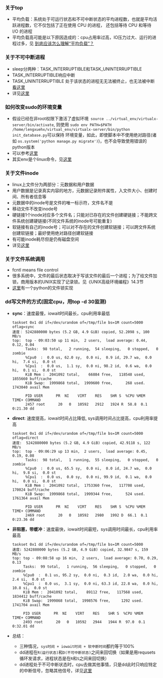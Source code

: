 ### 关于top
* 平均负载：系统处于可运行状态和不可中断状态的平均进程数，也就是平均活跃进程数，它不仅包括了正在使用 CPU 的进程，
还包括等待 CPU 和等待 I/O 的进程
* 平均负载高可能是以下原因造成的：cpu占用率过高，IO压力过大、运行的进程过多，见
[到底应该怎么理解“平均负载”？](https://time.geekbang.org/column/article/69618)

### 关于不可中断进程
* sleep分两种：TASK_INTERRUPTIBLE和TASK_UNINTERRUPTIBLE
* TASK_INTERRUPTIBLE响应中断
* TASK_UNINTERRUPTIBLE 处于该状态的进程无无法被终止，也无法被中断[看这里](https://stackoverflow.com/a/1475715/2272451)
* 详见[这里](https://stackoverflow.com/a/224042/2272451)

### 如何改变sudo的环境变量
* 假设已经在非root权限下激活了虚拟环境` source ../virtual_env/virtualx-server/bin/activate`, 则使用
`sudo env PATH=$PATH /home/lengxuehx/virtual_env/virtualx-server/bin/python init_database.py`可以保持
环境变量，如此，即使脚本中不使用绝对路径(诸如 `os.system('python manage.py migrate')`)，也不会导致使用错误的python版本
* 可以参考[这里](https://stackoverflow.com/a/257666/2272451)
* 其实env是个linux命令，见[这里](https://linux.die.net/man/1/env)

### 关于文件inode
* linux上文件分为两部分：元数据和用户数据
* 用户数据是记录真实内容的地方，元数据记录附件属性，入文件大小、创建时间、所有者信息等
* 元数据中的inode号是文件的唯一标示符，文件名不是
* 移动文件不改变inode号
* 硬链接1个inode对应多个文件名；只能对已存在的文件创建硬链接；不能跨文件系统创建硬链接(不同文件系统的inode号可能重复)
* 软链接有自己的inode号；可以对不存在的文件创建软链接；可以跨文件系统创建软链接；最好使用绝对路径创建软链接
* 有可能inode耗尽但是仍有磁盘空间
* 详见[这里](https://www.ibm.com/developerworks/cn/linux/l-cn-hardandsymb-links/index.html)

### 关于文件系统调用
* fcntl means file control
* 很多系统中，文件的最后状态取决于写该文件的最后一个进程；为了给文件加锁，商用版本的UNIX实现了记录锁。见《UNIX高级环境编程》14.3节
* [这里](https://github.com/ilastik/lazyflow/blob/master/lazyflow/utility/fileLock.py)有一个python的文件锁实现


### dd写文件的方式(固定cpu，用top -d 30监测)
* **sync**：速度最慢，iowait时间最长，cpu利用率最低
     
      taskset 0x1 dd if=/dev/urandom of=/tmp/file bs=1M count=5000 oflag=sync
      速度： 5242880000 bytes (5.2 GB, 4.9 GiB) copied, 52.2098 s, 100 MB/s
      top:  top - 09:03:50 up 11 min,  2 users,  load average: 0.44, 0.12, 0.04
            Tasks:  98 total,   2 running,  54 sleeping,   0 stopped,   0 zombie
            %Cpu0  :  0.0 us, 62.0 sy,  0.0 ni,  0.9 id, 29.7 wa,  0.0 hi,  7.4 si,  0.0 st
            %Cpu1  :  0.0 us,  1.1 sy,  0.0 ni, 98.2 id,  0.6 wa,  0.0 hi,  0.1 si,  0.0 st
            KiB Mem :  2041092 total,    66884 free,   118548 used,  1855660 buff/cache
            KiB Swap:  1999868 total,  1999600 free,      268 used.  1743040 avail Mem

            PID USER      PR  NI    VIRT    RES    SHR S  %CPU %MEM     TIME+ COMMAND
            2457 root      20   0   10592   2912   1924 R  58.8  0.1   0:21.30 dd
            
* **direct**: 速度提高，iowait时间占比降低, sys调用时间占比提高，cpu利用率提高
       
      taskset 0x1 dd if=/dev/urandom of=/tmp/file bs=1M count=5000 oflag=direct
      速度:  5242880000 bytes (5.2 GB, 4.9 GiB) copied, 42.9118 s, 122 MB/s
      top:  top - 09:06:29 up 13 min,  2 users,  load average: 0.45, 0.19, 0.08
            Tasks:  98 total,   1 running,  55 sleeping,   0 stopped,   0 zombie
            %Cpu0  :  0.0 us, 65.5 sy,  0.0 ni,  0.0 id, 24.7 wa,  0.0 hi,  9.8 si,  0.0 st
            %Cpu1  :  0.0 us,  0.0 sy,  0.0 ni, 99.9 id,  0.1 wa,  0.0 hi,  0.0 si,  0.0 st
            KiB Mem :  2041092 total,  1753360 free,   117708 used,   170024 buff/cache
            KiB Swap:  1999868 total,  1999344 free,      524 used.  1761364 avail Mem
            
            PID USER      PR  NI    VIRT    RES    SHR S  %CPU %MEM     TIME+ COMMAND
            2469 root      20   0   10592   2980   1992 D  66.1  0.1   0:23.36 dd
            
* **非阻塞，带缓冲**：速度最快，iowait时间最短，sys调用时间最长，cpu利用率最高

      taskset 0x1 dd if=/dev/urandom of=/tmp/file bs=1M count=5000
      速度: 5242880000 bytes (5.2 GB, 4.9 GiB) copied, 32.9847 s, 159 MB/s
      top: top - 09:08:58 up 16 min,  2 users,  load average: 0.70, 0.29, 0.13
           Tasks:  99 total,   1 running,  56 sleeping,   0 stopped,   0 zombie
           %Cpu0  :  0.1 us, 95.2 sy,  0.0 ni,  0.3 id,  2.0 wa,  0.0 hi,  2.4 si,  0.0 st
           %Cpu1  :  0.0 us,  3.1 sy,  0.0 ni, 63.3 id, 22.8 wa,  0.0 hi, 10.8 si,  0.0 st
           KiB Mem :  2041092 total,    89112 free,   117568 used,  1834412 buff/cache
           KiB Swap:  1999868 total,  1998576 free,     1292 used.  1741704 avail Mem
            
           PID USER      PR  NI    VIRT    RES    SHR S  %CPU %MEM     TIME+ COMMAND
           2493 root      20   0   10592   2944   1944 R  97.0  0.1   0:32.01 dd
           
* 总结：
  * 三种情况，`sys时间 + iowait时间 + 软中断时间`都约等于100%
  * dd进程在`R(运行状态)`和`D(不可中断状态)`之间来回切换（如果是用requsets循环发请求，进程状态是在`R`和`S`之间来回切换）
  * dd进程处于不可中断状态时，cpu去做其他事情，只是dd此时只响应特定的中断信号，忽略其他信号，详见[这里](https://stackoverflow.com/a/224042/2272451)